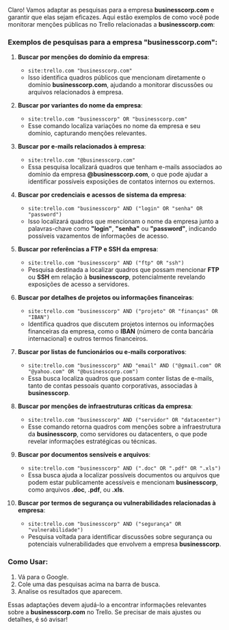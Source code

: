 Claro! Vamos adaptar as pesquisas para a empresa **businesscorp.com** e garantir que elas sejam eficazes. Aqui estão exemplos de como você pode monitorar menções públicas no Trello relacionadas a **businesscorp.com**:

### Exemplos de pesquisas para a empresa "businesscorp.com":

1. **Buscar por menções do domínio da empresa**:
   - `site:trello.com "businesscorp.com"`
   - Isso identifica quadros públicos que mencionam diretamente o domínio **businesscorp.com**, ajudando a monitorar discussões ou arquivos relacionados à empresa.

2. **Buscar por variantes do nome da empresa**:
   - `site:trello.com "businesscorp" OR "businesscorp.com"`
   - Esse comando localiza variações no nome da empresa e seu domínio, capturando menções relevantes.

3. **Buscar por e-mails relacionados à empresa**:
   - `site:trello.com "@businesscorp.com"`
   - Essa pesquisa localizará quadros que tenham e-mails associados ao domínio da empresa **@businesscorp.com**, o que pode ajudar a identificar possíveis exposições de contatos internos ou externos.

4. **Buscar por credenciais e acessos de sistema da empresa**:
   - `site:trello.com "businesscorp" AND ("login" OR "senha" OR "password")`
   - Isso localizará quadros que mencionam o nome da empresa junto a palavras-chave como **"login"**, **"senha"** ou **"password"**, indicando possíveis vazamentos de informações de acesso.

5. **Buscar por referências a FTP e SSH da empresa**:
   - `site:trello.com "businesscorp" AND ("ftp" OR "ssh")`
   - Pesquisa destinada a localizar quadros que possam mencionar **FTP** ou **SSH** em relação à **businesscorp**, potencialmente revelando exposições de acesso a servidores.

6. **Buscar por detalhes de projetos ou informações financeiras**:
   - `site:trello.com "businesscorp" AND ("projeto" OR "finanças" OR "IBAN")`
   - Identifica quadros que discutem projetos internos ou informações financeiras da empresa, como o **IBAN** (número de conta bancária internacional) e outros termos financeiros.

7. **Buscar por listas de funcionários ou e-mails corporativos**:
   - `site:trello.com "businesscorp" AND "email" AND ("@gmail.com" OR "@yahoo.com" OR "@businesscorp.com")`
   - Essa busca localiza quadros que possam conter listas de e-mails, tanto de contas pessoais quanto corporativas, associadas à **businesscorp**.

8. **Buscar por menções de infraestruturas críticas da empresa**:
   - `site:trello.com "businesscorp" AND ("servidor" OR "datacenter")`
   - Esse comando retorna quadros com menções sobre a infraestrutura da **businesscorp**, como servidores ou datacenters, o que pode revelar informações estratégicas ou técnicas.

9. **Buscar por documentos sensíveis e arquivos**:
   - `site:trello.com "businesscorp" AND (".doc" OR ".pdf" OR ".xls")`
   - Essa busca ajuda a localizar possíveis documentos ou arquivos que podem estar publicamente acessíveis e mencionam **businesscorp**, como arquivos **.doc**, **.pdf**, ou **.xls**.

10. **Buscar por termos de segurança ou vulnerabilidades relacionadas à empresa**:
    - `site:trello.com "businesscorp" AND ("segurança" OR "vulnerabilidade")`
    - Pesquisa voltada para identificar discussões sobre segurança ou potenciais vulnerabilidades que envolvem a empresa **businesscorp**.

### Como Usar:
1. Vá para o Google.
2. Cole uma das pesquisas acima na barra de busca.
3. Analise os resultados que aparecem.

Essas adaptações devem ajudá-lo a encontrar informações relevantes sobre a **businesscorp.com** no Trello. Se precisar de mais ajustes ou detalhes, é só avisar!